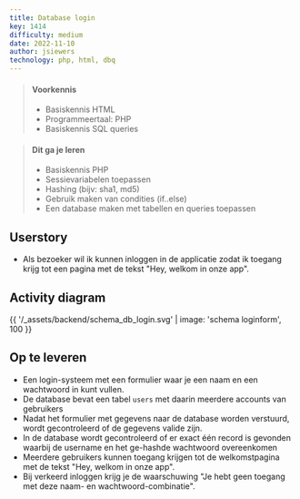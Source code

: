 ```yaml
---
title: Database login
key: 1414
difficulty: medium
date: 2022-11-10
author: jsiewers
technology: php, html, dbq
---
```



> #### Voorkennis
> * Basiskennis HTML
> * Programmeertaal: PHP
> * Basiskennis SQL queries

> #### Dit ga je leren
> * Basiskennis PHP
> * Sessievariabelen toepassen
> * Hashing (bijv: sha1, md5)
> * Gebruik maken van condities (if..else)
> * Een database maken met tabellen en queries toepassen


## Userstory
* Als bezoeker wil ik kunnen inloggen in de applicatie zodat ik toegang krijg tot een pagina met de tekst "Hey, welkom in onze app".

## Activity diagram

{{ '/_assets/backend/schema_db_login.svg' | image: 'schema loginform', 100 }}


## Op te leveren
* Een login-systeem met een formulier waar je een naam en een wachtwoord in kunt vullen.
* De database bevat een tabel `users` met daarin meerdere accounts van gebruikers
* Nadat het formulier met gegevens naar de database worden verstuurd, wordt gecontroleerd of de gegevens valide zijn.
* In de database wordt gecontroleerd of er exact één record is gevonden waarbij de username en het ge-hashde wachtwoord overeenkomen
* Meerdere gebruikers kunnen toegang krijgen tot de welkomstpagina met de tekst "Hey, welkom in onze app".
* Bij verkeerd inloggen krijg je de waarschuwing "Je hebt geen toegang met deze naam- en wachtwoord-combinatie".
